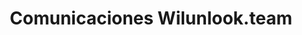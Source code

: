 ---
title: "Comunicaciones Wilunlook.team"
url: /castilla-la-nueva/comunicaciones-wilunlook-team/
shop: Handy
---